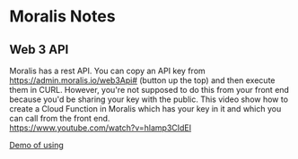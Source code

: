 ﻿# Moralis Notes

## Web 3 API
Moralis has a rest API. You can copy an API key from https://admin.moralis.io/web3Api# (button up the top) and then execute them in CURL. 
However, you're not supposed to do this from your front end because you'd be sharing your key with the public. 
This video show how to create a Cloud Function in Moralis which has your key in it and which you can call from the front end.  
https://www.youtube.com/watch?v=hlamp3CIdEI

[Demo of using ](https://www.youtube.com/watch?v=FRilwynjW1c)